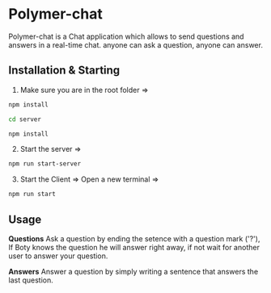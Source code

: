 # Polymer-chat

Polymer-chat is a Chat application which allows to send questions and answers in a real-time chat.
anyone can ask a question, anyone can answer.

## Installation & Starting

1. Make sure you are in the root folder =>

```bash
npm install
```

```bash
cd server
```

```bash
npm install
```

2. Start the server =>

```bash
npm run start-server
```

3. Start the Client =>
   Open a new terminal =>

```bash
npm run start
```

## Usage

**Questions**
Ask a question by ending the setence with a question mark ('?'), If Boty knows the question he will answer right away, if not wait for another user to answer your question.

**Answers**
Answer a question by simply writing a sentence that answers the last question.
